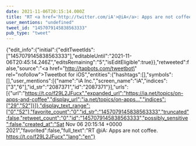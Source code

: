 ```yaml
---
date: 2021-11-06T20:15:14.000Z
title: "RT <a href='http://twitter.com/iA'>@iA</a>: Apps are not coffee. https://t.co/f29L2JFucx″"
user_mentions: "undefined"
tweet_id: "1457079145838563333"
pub_type: "tweet"
---
```

{"edit_info":{"initial":{"editTweetIds":["1457079145838563333"],"editableUntil":"2021-11-06T20:45:14.246Z","editsRemaining":"5","isEditEligible":true}},"retweeted":false,"source":"<a href=\"http://tapbots.com/tweetbot\" rel=\"nofollow\">Tweetbot for iΟS</a>","entities":{"hashtags":[],"symbols":[],"user_mentions":[{"name":"iA Inc.","screen_name":"iA","indices":["3","6"],"id_str":"2087371","id":"2087371"}],"urls":[{"url":"https://t.co/f29L2JFucx","expanded_url":"https://ia.net/topics/on-apps-and-coffee","display_url":"ia.net/topics/on-apps…","indices":["29","52"]}]},"display_text_range":["0","52"],"favorite_count":"0","id_str":"1457079145838563333","truncated":false,"retweet_count":"0","id":"1457079145838563333","possibly_sensitive":false,"created_at":"Sat Nov 06 20:15:14 +0000 2021","favorited":false,"full_text":"RT @iA: Apps are not coffee. https://t.co/f29L2JFucx","lang":"en"}
